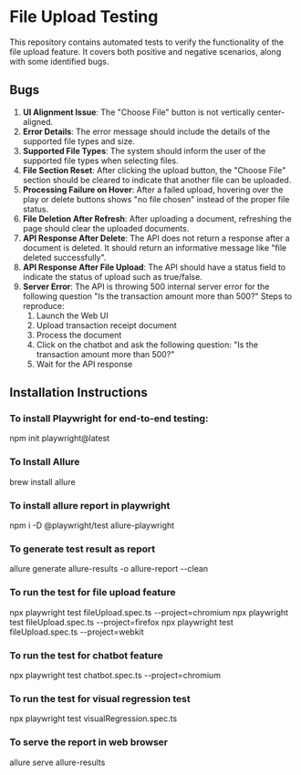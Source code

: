 # File Upload Testing

This repository contains automated tests to verify the functionality of the file upload feature. It covers both positive and negative scenarios, along with some identified bugs.


## Bugs

1. **UI Alignment Issue**: The "Choose File" button is not vertically center-aligned.
2. **Error Details**: The error message should include the details of the supported file types and size.
3. **Supported File Types**: The system should inform the user of the supported file types when selecting files.
4. **File Section Reset**: After clicking the upload button, the "Choose File" section should be cleared to indicate that another file can be uploaded.
5. **Processing Failure on Hover**: After a failed upload, hovering over the play or delete buttons shows "no file chosen" instead of the proper file status.
6. **File Deletion After Refresh**: After uploading a document, refreshing the page should clear the uploaded documents.
7. **API Response After Delete**: The API does not return a response after a document is deleted. It should return an informative message like "file deleted successfully".
8. **API Response After File Upload**: The API should have a status field to indicate the status of upload such as true/false.
9. **Server Error**: The API is throwing 500 internal server error for the following question "Is the transaction amount more than 500?"
    Steps to reproduce:
    1. Launch the Web UI
    2. Upload transaction receipt document
    3. Process the document
    4. Click on the chatbot and ask the following question: "Is the transaction amount more than 500?"
    5. Wait for the API response


## Installation Instructions

### To install Playwright for end-to-end testing:
npm init playwright@latest

### To Install Allure
brew install allure

### To install allure report in playwright
npm i -D @playwright/test allure-playwright

### To generate test result as report
allure generate allure-results -o allure-report --clean 

### To run the test for file upload feature
npx playwright test fileUpload.spec.ts --project=chromium
npx playwright test fileUpload.spec.ts --project=firefox
npx playwright test fileUpload.spec.ts --project=webkit

### To run the test for chatbot feature
npx playwright test chatbot.spec.ts --project=chromium

### To run the test for visual regression test
npx playwright test visualRegression.spec.ts

### To serve the report in web browser
allure serve allure-results